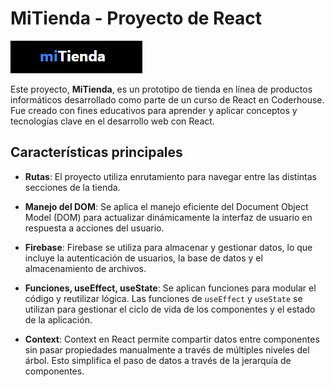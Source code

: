 # MiTienda - Proyecto de React

![miTienda Logo](asdad.png)

Este proyecto, **MiTienda**, es un prototipo de tienda en línea de productos informáticos desarrollado como parte de un curso de React en Coderhouse. Fue creado con fines educativos para aprender y aplicar conceptos y tecnologías clave en el desarrollo web con React.

## Características principales

- **Rutas**: El proyecto utiliza enrutamiento para navegar entre las distintas secciones de la tienda.

- **Manejo del DOM**: Se aplica el manejo eficiente del Document Object Model (DOM) para actualizar dinámicamente la interfaz de usuario en respuesta a acciones del usuario.

- **Firebase**: Firebase se utiliza para almacenar y gestionar datos, lo que incluye la autenticación de usuarios, la base de datos y el almacenamiento de archivos.

- **Funciones, useEffect, useState**: Se aplican funciones para modular el código y reutilizar lógica. Las funciones de `useEffect` y `useState` se utilizan para gestionar el ciclo de vida de los componentes y el estado de la aplicación.

- **Context**: Context en React permite compartir datos entre componentes sin pasar propiedades manualmente a través de múltiples niveles del árbol. Esto simplifica el paso de datos a través de la jerarquía de componentes.

